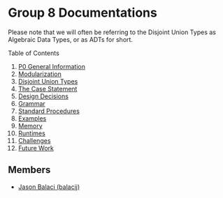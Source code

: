 # Group 8 Documentations

Please note that we will often be referring to the Disjoint Union Types as Algebraic Data Types, or as ADTs for short.

Table of Contents
1. <a href="P0.md">P0 General Information</a>
2. <a href="MODULARIZATION.md">Modularization</a>
3. <a href="DISJOINT_UNION_TYPES.md">Disjoint Union Types</a>
4. <a href="CASE_STATEMENT.md">The Case Statement</a>
5. <a href="DESIGN_DECISIONS.md">Design Decisions</a>
6. <a href="GRAMMAR.md">Grammar</a>
7. <a href="STANDARD_PROCEDURES.md">Standard Procedures</a>
8. <a href="EXAMPLES.md">Examples</a>
9. <a href="MEMORY.md">Memory</a>
10. <a href="RUNTIMES.md">Runtimes</a>
11. <a href="CHALLENGES.md">Challenges</a>
12. <a href="Future Work.md">Future Work</a>

## Members
* [Jason Balaci (balacij)](mailto:balacij@mcmaster.ca)

